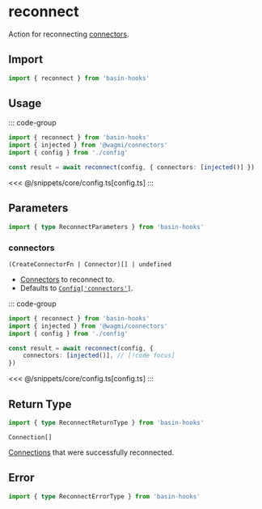 <script setup>
const packageName = 'basin-hooks'
const actionName = 'reconnect'
const typeName = 'Reconnect'
</script>

# reconnect

Action for reconnecting [connectors](/core/api/connectors).

## Import

```ts
import { reconnect } from 'basin-hooks'
```

## Usage

::: code-group
```ts [index.ts]
import { reconnect } from 'basin-hooks'
import { injected } from '@wagmi/connectors'
import { config } from './config'

const result = await reconnect(config, { connectors: [injected()] })
```
<<< @/snippets/core/config.ts[config.ts]
:::

## Parameters

```ts
import { type ReconnectParameters } from 'basin-hooks'
```

### connectors

`(CreateConnectorFn | Connector)[] | undefined`

- [Connectors](/core/api/connectors) to reconnect to.
- Defaults to [`Config['connectors']`](/core/api/createConfig#connectors).

::: code-group
```ts [index.ts]
import { reconnect } from 'basin-hooks'
import { injected } from '@wagmi/connectors'
import { config } from './config'

const result = await reconnect(config, {
    connectors: [injected()], // [!code focus]
})
```
<<< @/snippets/core/config.ts[config.ts]
:::

## Return Type

```ts
import { type ReconnectReturnType } from 'basin-hooks'
```

`Connection[]`

[Connections](/core/api/createConfig#connection) that were successfully reconnected.

## Error

```ts
import { type ReconnectErrorType } from 'basin-hooks'
```

<!--@include: @shared/mutation-imports.md-->
